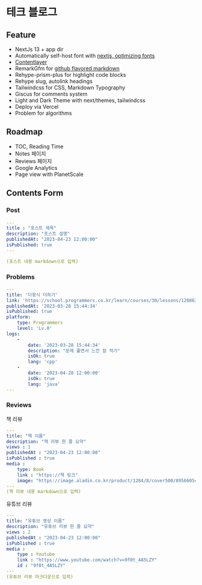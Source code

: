 # 테크 블로그

## Feature

- NextJs 13 + app dir
- Automatically self-host font with [nextjs, optimizing fonts](https://beta.nextjs.org/docs/optimizing/fonts#google-fonts)
- [Contentlayer](https://www.contentlayer.dev/blog/working-with-content-is-hard-for-developers)
- RemarkGfm for [github flavored markdown](https://github.github.com/gfm/)
- Rehype-prism-plus for highlight code blocks
- Rehype slug, autolink headings
- Tailwindcss for CSS, Markdown Typography
- Giscus for comments system
- Light and Dark Theme with next/themes, tailwindcss
- Deploy via Vercel
- Problem for algorithms

## Roadmap

- TOC, Reading Time
- Notes 페이지
- Reviews 페이지
- Google Analytics
- Page view with PlanetScale

## Contents Form

### Post

```yaml
---
title : "포스트 제목"
description: "포스트 설명"
publishedAt: "2023-04-23 12:00:00"
isPublished: true
---

(포스트 내용 markdown으로 입력)
```

### Problems

```yaml
---
title: '다항식 더하기'
link: 'https://school.programmers.co.kr/learn/courses/30/lessons/120863'
publishedAt: '2023-03-28 15:44:34'
isPublished: true
platform: 
    type: Programmers
    level: 'Lv.0'
logs:
    - 
        date: '2023-03-28 15:44:34'
        description: "문제 풀면서 느낀 점 적기"
        isOk: true
        lang: 'cpp'
    - 
        date: '2023-04-28 12:00:00'
        isOk: true
        lang: 'java'        
---

```

### Reviews

책 리뷰

```yaml
---
title: "책 이름"
description: "책 리뷰 한 줄 요약"
views : 1
publishedAt : "2023-04-23 12:00:00"
isPublished : true
media : 
    type: Book
    link : "https://책 링크"
    image: "https://image.aladin.co.kr/product/1284/8/cover500/8956605416_3.jpg"
---
(책 리뷰 내용 markdown으로 입력)
```

유튜브 리뷰

```yaml
---
title: "유튜브 영상 이름"
description: "유튜브 리뷰 한 줄 요약"
views : 2
publishedAt : "2023-04-23 12:00:00"
isPublished : true
media : 
    type : Youtube
    link : "https://www.youtube.com/watch?v=9f0t_4A5LZY"
    id : "9f0t_4A5LZY"
---
(유튜브 리뷰 마크다운으로 입력)
```
